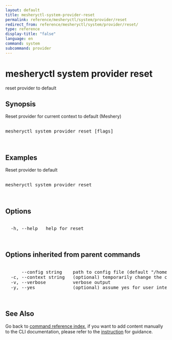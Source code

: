 ```yaml
---
layout: default
title: mesheryctl-system-provider-reset
permalink: reference/mesheryctl/system/provider/reset
redirect_from: reference/mesheryctl/system/provider/reset/
type: reference
display-title: "false"
language: en
command: system
subcommand: provider
---
```


# mesheryctl system provider reset

reset provider to default

## Synopsis

Reset provider for current context to default (Meshery)
<pre class='codeblock-pre'>
<div class='codeblock'>
mesheryctl system provider reset [flags]

</div>
</pre> 

## Examples

Reset provider to default
<pre class='codeblock-pre'>
<div class='codeblock'>
mesheryctl system provider reset

</div>
</pre> 

## Options

<pre class='codeblock-pre'>
<div class='codeblock'>
  -h, --help   help for reset

</div>
</pre>

## Options inherited from parent commands

<pre class='codeblock-pre'>
<div class='codeblock'>
      --config string    path to config file (default "/home/aadhitya/.meshery/config.yaml")
  -c, --context string   (optional) temporarily change the current context.
  -v, --verbose          verbose output
  -y, --yes              (optional) assume yes for user interactive prompts.

</div>
</pre>

## See Also

Go back to [command reference index](/reference/mesheryctl/), if you want to add content manually to the CLI documentation, please refer to the [instruction](/project/contributing/contributing-cli#preserving-manually-added-documentation) for guidance.

